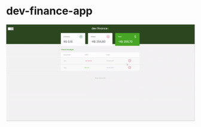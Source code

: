 # dev-finance-app

![Dev Finance App](https://github.com/DarioJunior/dev-finance-app/blob/main/Dev_Finance_App_Gif.gif?raw=true)
